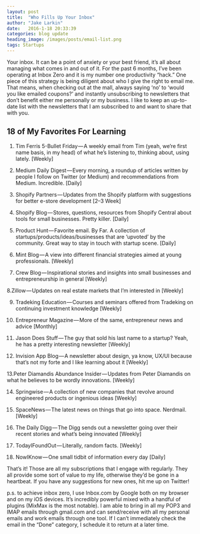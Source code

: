 ```yaml
---
layout: post
title:  "Who Fills Up Your Inbox"
author: "Jake Larkin"
date:   2016-1-18 20:33:39
categories: blog update
heading_image: /images/posts/email-list.png
tags: Startups
---
```

Your inbox. It can be a point of anxiety or your best friend, it’s all about managing what comes in and out of it. For the past 6 months, I’ve been operating at Inbox Zero and it is my number one productivity “hack.”
One piece of this strategy is being diligent about who I give the right to email me. That means, when checking out at the mall, always saying ‘no’ to ‘would you like emailed coupons?’ and instantly unsubscribing to newsletters that don’t benefit either me personally or my business. I like to keep an up-to-date list with the newsletters that I am subscribed to and want to share that with you.


## 18 of My Favorites For Learning
1. Tim Ferris 5-Bullet Friday — A weekly email from Tim (yeah, we’re first name basis, in my head) of what he’s listening to, thinking about, using lately. [Weekly]

2. Medium Daily Digest — Every morning, a roundup of articles written by people I follow on Twitter (or Medium) and recommendations from Medium. Incredible. [Daily]

3. Shopify Partners — Updates from the Shopify platform with suggestions for better e-store development [2–3 Week]

4. Shopify Blog — Stores, questions, resources from Shopify Central about tools for small businesses. Pretty killer. [Daily]

5. Product Hunt — Favorite email. By Far. A collection of startups/products/ideas/businesses that are ‘upvoted’ by the community. Great way to stay in touch with startup scene. [Daily]

6. Mint Blog — A view into different financial strategies aimed at young professionals. [Weekly]

7. Crew Blog — Inspirational stories and insights into small businesses and entrepreneurship in general [Weekly]

8.Zillow — Updates on real estate markets that I’m interested in [Weekly]

9. Tradeking Education — Courses and seminars offered from Tradeking on continuing investment knowledge [Weekly]

10. Entrepreneur Magazine — More of the same, entrepreneur news and advice [Monthly]

11. Jason Does Stuff — The guy that sold his last name to a startup? Yeah, he has a pretty interesting newsletter [Weekly]

12. Invision App Blog — A newsletter about design, ya know, UX/UI because that’s not my forte and I like learning about it [Weekly]

13.Peter Diamandis Abundance Insider — Updates from Peter Diamandis on what he believes to be wordly innovations. [Weekly]

14. Springwise — A collection of new companies that revolve around engineered products or ingenious ideas [Weekly]

15. SpaceNews — The latest news on things that go into space. Nerdmail. [Weekly]

16. The Daily Digg — The Digg sends out a newsletter going over their recent stories and what’s being innovated [Weekly]

17. TodayIFoundOut — Literally, random facts. [Weekly]

18. NowIKnow — One small tidbit of information every day [Daily]


That’s it! Those are all my subscriptions that I engage with regularly. They all provide some sort of value to my life, otherwise they’d be gone in a heartbeat. If you have any suggestions for new ones, hit me up on Twitter!


p.s. to achieve inbox zero, I use Inbox.com by Google both on my browser and on my iOS devices. It’s incredibly powerful mixed with a handful of plugins (MixMax is the most notable). I am able to bring in all my POP3 and IMAP emails through gmail.com and can send/receive with all my personal emails and work emails through one tool. If I can’t immediately check the email in the “Done” category, I schedule it to return at a later time.

 




